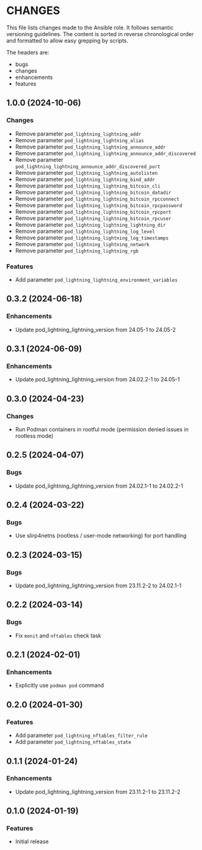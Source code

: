 # CHANGES

This file lists changes made to the Ansible role. It follows semantic versioning
guidelines. The content is sorted in reverse chronological order and formatted
to allow easy grepping by scripts.

The headers are:
- bugs
- changes
- enhancements
- features

## 1.0.0 (2024-10-06)

### Changes

- Remove parameter `pod_lightning_lightning_addr`
- Remove parameter `pod_lightning_lightning_alias`
- Remove parameter `pod_lightning_lightning_announce_addr`
- Remove parameter `pod_lightning_lightning_announce_addr_discovered`
- Remove parameter `pod_lightning_lightning_announce_addr_discovered_port`
- Remove parameter `pod_lightning_lightning_autolisten`
- Remove parameter `pod_lightning_lightning_bind_addr`
- Remove parameter `pod_lightning_lightning_bitcoin_cli`
- Remove parameter `pod_lightning_lightning_bitcoin_datadir`
- Remove parameter `pod_lightning_lightning_bitcoin_rpcconnect`
- Remove parameter `pod_lightning_lightning_bitcoin_rpcpassword`
- Remove parameter `pod_lightning_lightning_bitcoin_rpcport`
- Remove parameter `pod_lightning_lightning_bitcoin_rpcuser`
- Remove parameter `pod_lightning_lightning_lightning_dir`
- Remove parameter `pod_lightning_lightning_log_level`
- Remove parameter `pod_lightning_lightning_log_timestamps`
- Remove parameter `pod_lightning_lightning_network`
- Remove parameter `pod_lightning_lightning_rgb`

### Features

- Add parameter `pod_lightning_lightning_environment_variables`

## 0.3.2 (2024-06-18)

### Enhancements

- Update pod_lightning_lightning_version from 24.05-1 to 24.05-2

## 0.3.1 (2024-06-09)

### Enhancements

- Update pod_lightning_lightning_version from 24.02.2-1 to 24.05-1

## 0.3.0 (2024-04-23)

### Changes

- Run Podman containers in rootful mode (permission denied issues in rootless mode)

## 0.2.5 (2024-04-07)

### Bugs

- Update pod_lightning_lightning_version from 24.02.1-1 to 24.02.2-1

## 0.2.4 (2024-03-22)

### Bugs

- Use slirp4netns (rootless / user-mode networking) for port handling

## 0.2.3 (2024-03-15)

### Bugs

- Update pod_lightning_lightning_version from 23.11.2-2 to 24.02.1-1

## 0.2.2 (2024-03-14)

### Bugs

- Fix `monit` and `nftables` check task

## 0.2.1 (2024-02-01)

### Enhancements

- Explicitly use `podman pod` command

## 0.2.0 (2024-01-30)

### Features

- Add parameter `pod_lightning_nftables_filter_rule`
- Add parameter `pod_lightning_nftables_state`

## 0.1.1 (2024-01-24)

### Enhancements

- Update pod_lightning_lightning_version from 23.11.2-1 to 23.11.2-2

## 0.1.0 (2024-01-19)

### Features

- Initial release
